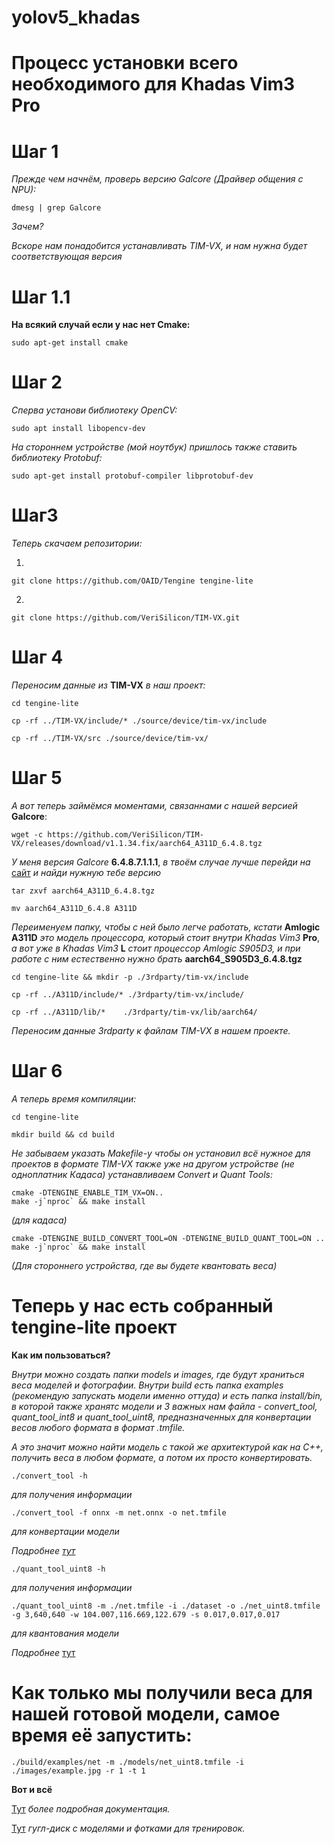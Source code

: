 # yolov5_khadas

# **Процесс установки всего необходимого для Khadas Vim3 Pro**

# Шаг 1

*Прежде чем начнём, проверь версию Galcore (Драйвер общения с NPU):*

```
dmesg | grep Galcore
```

*Зачем?*

*Вскоре нам понадобится устанавливать TIM-VX, и нам нужна будет соответствующая версия*

# Шаг 1.1

**На всякий случай если у нас нет Cmake:**

```
sudo apt-get install cmake
```

# Шаг 2

*Сперва установи библиотеку OpenCV:*

```
sudo apt install libopencv-dev
```
*На стороннем устройстве (мой ноутбук) пришлось также ставить библиотеку Protobuf:*
```
sudo apt-get install protobuf-compiler libprotobuf-dev
```

# Шаг3

*Теперь скачаем репозитории:*

1)
```
git clone https://github.com/OAID/Tengine tengine-lite
```

2)
```
git clone https://github.com/VeriSilicon/TIM-VX.git
```

# Шаг 4

*Переносим данные из* **TIM-VX** *в наш проект:*

```
cd tengine-lite
```

```
cp -rf ../TIM-VX/include/* ./source/device/tim-vx/include
```

```
cp -rf ../TIM-VX/src ./source/device/tim-vx/
```

# Шаг 5

*А вот теперь займёмся моментами, связаннами с нашей версией* **Galcore**:

```
wget -c https://github.com/VeriSilicon/TIM-VX/releases/download/v1.1.34.fix/aarch64_A311D_6.4.8.tgz
```

*У меня версия Galcore* **6.4.8.7.1.1.1**, *в твоём случае лучше перейди на* [сайт](https://github.com/VeriSilicon/TIM-VX/releases) *и найди нужную тебе версию*

```
tar zxvf aarch64_A311D_6.4.8.tgz
```

```
mv aarch64_A311D_6.4.8 A311D
```

*Переименуем папку, чтобы с ней было легче работать, кстати* **Amlogic A311D** *это модель процессора, который стоит внутри Khadas Vim3* **Pro**, *а вот уже в Khadas Vim3* **L** *стоит процессор Amlogic S905D3, и при работе с ним естественно нужно брать* **aarch64_S905D3_6.4.8.tgz**

```
cd tengine-lite && mkdir -p ./3rdparty/tim-vx/include
```

```
cp -rf ../A311D/include/* ./3rdparty/tim-vx/include/
```

```
cp -rf ../A311D/lib/*    ./3rdparty/tim-vx/lib/aarch64/
```

*Переносим данные 3rdparty к файлам TIM-VX в нашем проекте.*

# Шаг 6

*А теперь время компиляции:*

```
cd tengine-lite
```

```
mkdir build && cd build
```

*Не забываем указать Makefile-у чтобы он установил всё нужное для проектов в формате TIM-VX также уже на другом устройстве (не одноплатник Кадаса) устанавливаем Convert и Quant Tools:*

```
cmake -DTENGINE_ENABLE_TIM_VX=ON..
make -j`nproc` && make install
```
*(для кадаса)*

```
cmake -DTENGINE_BUILD_CONVERT_TOOL=ON -DTENGINE_BUILD_QUANT_TOOL=ON ..
make -j`nproc` && make install
```
*(Для стороннего устройства, где вы будете квантовать веса)*


# **Теперь у нас есть собранный tengine-lite проект**

**Как им пользоваться?**

*Внутри можно создать папки models и images, где будут храниться веса моделей и фотографии. Внутри build есть папка examples (рекомендую запускать модели именно оттуда) и есть папка install/bin, в которой также хранятс модели и 3 важных нам файла - convert_tool, quant_tool_int8 и quant_tool_uint8, предназначенных для конвертации весов любого формата в формат .tmfile.*

*А это значит можно найти модель с такой же архитектурой как на С++, получить веса в любом формате, а потом их просто конвертировать.*

```
./convert_tool -h
```
*для получения информации*

```
./convert_tool -f onnx -m net.onnx -o net.tmfile
```
*для конвертации модели*

*Подробнее [тут](https://github.com/OAID/Tengine/blob/tengine-lite/doc/docs_en/user_guides/convert_tool.md)*

```
./quant_tool_uint8 -h
```
 *для получения информации*

```
./quant_tool_uint8 -m ./net.tmfile -i ./dataset -o ./net_uint8.tmfile -g 3,640,640 -w 104.007,116.669,122.679 -s 0.017,0.017,0.017
```
*для квантования модели*

*Подробнее* [тут](https://github.com/OAID/Tengine/blob/tengine-lite/doc/docs_en/user_guides/quant_tool_uint8.md)

# **Как только мы получили веса для нашей готовой модели, самое время её запустить:**

```
./build/examples/net -m ./models/net_uint8.tmfile -i ./images/example.jpg -r 1 -t 1
```

**Вот и всё**

[Тут](https://github.com/OAID/Tengine/blob/tengine-lite/examples/README_EN.md) *более подробная документация.*

[Тут](https://drive.google.com/drive/folders/1hunePCa0x_R-Txv7kWqgx02uTCH3QWdS?usp=sharing) *гугл-диск с моделями и фотками для тренировок.*
